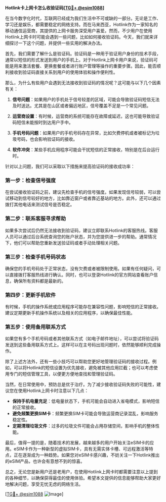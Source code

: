 **Hotlink卡上网卡怎么收验证码[[TG💪+ @esim1088](https://t.me/s/esim1088)]**

在当今数字化时代，互联网已经成为我们生活中不可或缺的一部分。无论是工作、学习还是娱乐，都需要稳定的网络支持。而在马来西亚，Hotlink作为一家知名的移动通信运营商，其提供的上网卡服务深受用户喜爱。然而，不少用户在使用Hotlink上网卡时可能会遇到一些问题，比如如何接收验证码。今天，我们就来详细探讨一下这个问题，并提供一些实用的解决办法。

首先，我们需要了解什么是验证码。验证码是一种用于验证用户身份的技术手段，通常以短信的形式发送到用户的手机上。对于Hotlink上网卡用户来说，验证码可能是用来激活套餐、更换套餐或者进行账户管理等操作的重要步骤。因此，能否顺利接收到验证码直接关系到用户的使用体验和操作便利性。

那么，为什么有些用户会遇到无法接收到验证码的情况呢？这可能与以下几个因素有关：

1. **信号问题**：如果用户的手机处于信号较差的区域，可能会导致验证码短信无法及时送达。尤其是在山区或者偏远地区，信号覆盖不足是一个常见问题。
   
2. **运营商设置**：有时候，运营商的系统可能存在故障或延迟，这也可能导致验证码短信未能按时到达用户手中。

3. **手机号码问题**：如果用户的手机号码存在异常，比如欠费停机或者被标记为垃圾号码，也会影响验证码的接收。

4. **软件冲突**：某些手机应用程序可能会干扰短信的正常接收，特别是在后台运行时。

针对以上问题，我们可以采取以下措施来提高验证码的接收成功率：

### 第一步：检查信号强度

在尝试接收验证码之前，建议先检查手机的信号强度。如果发现信号较弱，可以尝试移动到信号较好的地方，比如靠近窗户或者靠近基站的地方。此外，还可以通过拨打其他电话来测试信号是否稳定。

### 第二步：联系客服寻求帮助

如果多次尝试后仍然无法接收到验证码，建议立即联系Hotlink的客服热线。客服人员可以通过后台系统查询您的账户状态，并为您提供进一步的帮助。通常情况下，他们可以帮助您重新发送验证码或者手动处理相关问题。

### 第三步：检查手机号码状态

确保您的手机号码处于正常状态，没有欠费或者被限制使用。如果有任何疑问，可以直接拨打客服热线进行确认。同时，也可以登录Hotlink的官方网站查看账户信息，确保所有资料都是最新的。

### 第四步：更新手机软件

有时候，手机的操作系统或应用程序可能存在兼容性问题，影响短信的正常接收。建议定期更新手机操作系统以及相关的应用程序，以确保最佳性能。

### 第五步：使用备用联系方式

如果您有多个手机号码或者其他联系方式（如电子邮件地址），可以尝试将验证码发送到这些备用联系方式上。这样可以在主号码出现问题时，依然能够顺利完成操作。

除了上述方法外，还有一些小技巧可以帮助您更好地管理验证码的接收过程。例如，可以将Hotlink的短信设置为优先接收，避免被其他应用拦截；也可以考虑使用专门的短信管理工具，以便更方便地查找和管理验证码。

当然，在日常使用中，预防总是优于治疗。为了减少接收验证码失败的可能性，建议您在使用Hotlink上网卡时注意以下几点：

- **保持手机电量充足**：低电量状态下，手机可能会自动进入省电模式，影响短信的正常接收。
- **避免频繁更换SIM卡**：频繁更换SIM卡可能会导致运营商记录混乱，影响服务稳定性。
- **定期清理垃圾文件**：过多的垃圾文件可能会占用存储空间，影响手机的整体性能。

最后，值得一提的是，随着技术的发展，越来越多的用户开始关注eSIM卡的应用。eSIM卡作为一种新型的虚拟SIM卡，具有无需实体卡槽、可远程激活等特点，正在逐渐成为一种趋势。如果您对eSIM卡感兴趣，不妨关注一下Hotlink推出的eSIM产品，也许会有意想不到的惊喜。

总之，无论您是新用户还是老用户，在使用Hotlink上网卡时都需要注意以上提到的各种细节，以确保获得最佳的使用体验。希望本文提供的信息能够帮助大家更好地解决问题，享受无忧无虑的网络生活。

[[TG💪+ @esim1088](https://t.me/s/esim1088) ![Image](https://i.postimg.cc/4NQfJmqS/Snipaste-2025-05-13-00-14-12.png)]